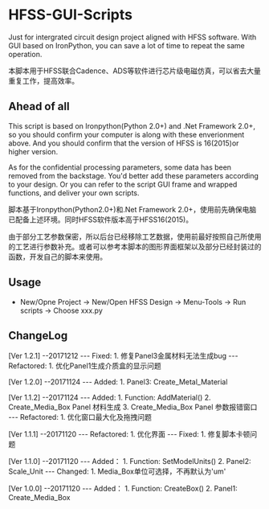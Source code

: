 # HFSS-GUI-Scripts
Just for intergrated circuit design project aligned with HFSS software. With GUI based on IronPython, you can save a lot of time to repeat the same operation.

本脚本用于HFSS联合Cadence、ADS等软件进行芯片级电磁仿真，可以省去大量重复工作，提高效率。

## Ahead of all
This script is based on Ironpython(Python 2.0+) and .Net Framework 2.0+, so you should confirm your computer is along with these enverionment above. And you should confirm that the version of HFSS is 16(2015)or higher version.

As for the confidential processing parameters, some data has been removed from the backstage. You'd better add these parameters according to your design. Or you can refer to the script GUI frame and wrapped functions, and deliver your own scripts.

脚本基于Ironpython(Python2.0+)和.Net Framework 2.0+，使用前先确保电脑已配备上述环境。同时HFSS软件版本高于HFSS16(2015)。

由于部分工艺参数保密，所以后台已经移除工艺数据，使用前最好按照自己所使用的工艺进行参数补充。或者可以参考本脚本的图形界面框架以及部分已经封装过的函数，开发自己的脚本来使用。

## Usage
- New/Opne Project -> New/Open HFSS Design -> Menu-Tools -> Run scripts -> Choose xxx.py

## ChangeLog
[Ver 1.2.1] --20171212
--- Fixed:
        1. 修复Panel3金属材料无法生成bug
--- Refactored:
        1. 优化Panel1生成介质盒的显示问题

[Ver 1.2.0] --20171124
--- Added:
        1. Panel3: Create_Metal_Material

[Ver 1.1.2] --20171124
--- Added:
        1. Function: AddMaterial()
        2. Create_Media_Box Panel 材料生成
        3. Create_Media_Box Panel 参数报错窗口
--- Refactored:
        1. 优化窗口最大化及拖拽问题

[Ver 1.1.1] --20171120
--- Refactored:
        1. 优化界面
--- Fixed:
        1. 修复脚本卡顿问题

[Ver 1.1.0] --20171120
--- Added：
        1. Function: SetModelUnits()
        2. Panel2: Scale_Unit
--- Changed:
        1. Media_Box单位可选择，不再默认为'um'

[Ver 1.0.0] --20171120
--- Added：
        1. Function: CreateBox()
        2. Panel1: Create_Media_Box